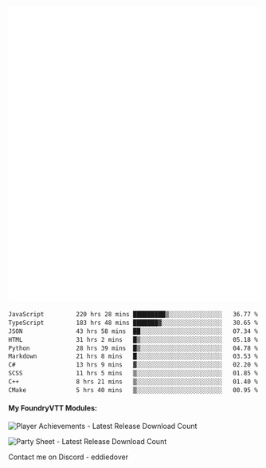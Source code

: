 
![](https://raw.githubusercontent.com/eddiedover/ghstats/master/generated/overview.svg)
![](https://raw.githubusercontent.com/eddiedover/ghstats/master/generated/languages.svg)

<!--START_SECTION:waka-->

```txt
JavaScript         220 hrs 28 mins █████████▒░░░░░░░░░░░░░░░   36.77 %
TypeScript         183 hrs 48 mins ███████▓░░░░░░░░░░░░░░░░░   30.65 %
JSON               43 hrs 58 mins  ██░░░░░░░░░░░░░░░░░░░░░░░   07.34 %
HTML               31 hrs 2 mins   █▒░░░░░░░░░░░░░░░░░░░░░░░   05.18 %
Python             28 hrs 39 mins  █▒░░░░░░░░░░░░░░░░░░░░░░░   04.78 %
Markdown           21 hrs 8 mins   █░░░░░░░░░░░░░░░░░░░░░░░░   03.53 %
C#                 13 hrs 9 mins   ▓░░░░░░░░░░░░░░░░░░░░░░░░   02.20 %
SCSS               11 hrs 5 mins   ▒░░░░░░░░░░░░░░░░░░░░░░░░   01.85 %
C++                8 hrs 21 mins   ▒░░░░░░░░░░░░░░░░░░░░░░░░   01.40 %
CMake              5 hrs 40 mins   ▒░░░░░░░░░░░░░░░░░░░░░░░░   00.95 %
```

<!--END_SECTION:waka-->

#### My FoundryVTT Modules:

  ![Player Achievements - Latest Release Download Count](https://img.shields.io/badge/dynamic/json?label=Player%20Achievements%20-%20Downloads@latest&query=assets%5B1%5D.download_count&url=https%3A%2F%2Fapi.github.com%2Frepos%2FEddieDover%2Ffvtt-player-achievements%2Freleases%2Flatest)

  ![Party Sheet - Latest Release Download Count](https://img.shields.io/badge/dynamic/json?label=Party%20Sheet%20-%20Downloads@latest&query=assets%5B1%5D.download_count&url=https%3A%2F%2Fapi.github.com%2Frepos%2FEddieDover%2Ffvtt-party-sheet%2Freleases%2Flatest)

<a rel="me" href="https://techhub.social/@EddieDover"></a>

Contact me on Discord - eddiedover
